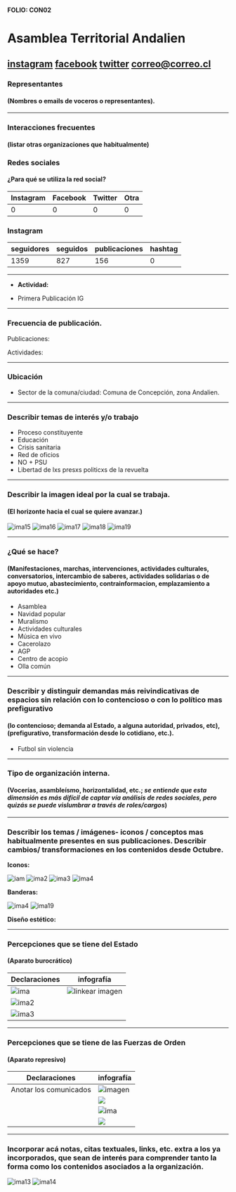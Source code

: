 #### FOLIO: CON02
# Asamblea Territorial Andalien

[instagram](https://www.instagram.com/asambleaterritorialandalien/)
[facebook](https://www.facebook.com/Asamblea-territorial-andalien-112157600261144)
[twitter]()
<correo@correo.cl>
---

### Representantes
#### (Nombres o emails de voceros o representantes).

---
### Interacciones frecuentes
#### (listar otras organizaciones que habitualmente)

### Redes sociales
#### ¿Para qué se utiliza la red social?
| Instagram | Facebook | Twitter | Otra 
|---|---|---|---|
|0|0|0| 0|

### **Instagram**
| seguidores | seguidos | publicaciones | hashtag |
|---|---|---|---|
|1359|827|156|0|

---

* **Actividad:**   

* Primera Publicación IG

---
### Frecuencia de publicación.

Publicaciones:

Actividades:

---
### Ubicación
* Sector de la comuna/ciudad: Comuna de Concepción, zona Andalien. 

---
### Describir temas de interés y/o trabajo

* Proceso constituyente
* Educación
* Crisis sanitaria
* Red de oficios
* NO + PSU
* Libertad de lxs presxs politicxs de la revuelta 

---
### Describir la imagen ideal por la cual se trabaja.
#### (El horizonte hacia el cual se quiere avanzar.)

![ima15](101795746_2725868147647626_1581877544453698836_n.jpg)
![ima16](c.png)
![ima17](101050685_1441506969356613_6066381358610755666_n.jpg)
![ima18](101934815_393896134876321_4899782693740574415_n.jpg)
![ima19](101798009_1136121800098041_7939186866952691419_n.jpg)

---
### ¿Qué se hace?
#### (Manifestaciones, marchas, intervenciones, actividades culturales, conversatorios, intercambio de saberes, actividades solidarias o de apoyo mutuo, abastecimiento, contrainformacion, emplazamiento a autoridades etc.)

* Asamblea
* Navidad popular
* Muralismo
* Actividades culturales
* Música en vivo
* Cacerolazo
* AGP
* Centro de acopio
* Olla común

---
### Describir y distinguir demandas más reivindicativas de espacios sin relación con lo contencioso o con lo político mas prefigurativo
#### (lo contencioso; demanda al Estado, a alguna autoridad, privados, etc), (prefigurativo, transformación desde lo cotidiano, etc.).


* Futbol sin violencia

---
### Tipo de organización interna.
#### (Vocerías, asambleísmo, horizontalidad, etc.; *se entiende que esta dimensión es más difícil de captar vía análisis de redes sociales, pero quizás se puede vislumbrar a través de roles/cargos*)

---
### Describir los temas / imágenes- iconos / conceptos mas habitualmente presentes en sus publicaciones. Describir cambios/ transformaciones en los contenidos desde Octubre.

**Iconos:**

![iam](82158586_165821538047708_4807796589387804364_n.jpg)
![ima2](97956553_247439509656842_4698868582161770296_n.jpg)
![ima3](104149509_1550255658465881_6369025529703310475_n.jpg)
![ima4](121494866_3914155165280074_4028905040386588751_n.jpg)

**Banderas:**

![ima4](106372187_3965415913533148_4964943911040773758_n.jpg)
![ima19](101801132_619245608684438_2409055827196493221_n.jpg)

**Diseño estético:**

>

---
### Percepciones que se tiene del Estado
#### (Aparato burocrático)

| Declaraciones | infografía | 
|---|---|
|![ima](91332164_634355080749688_1846822841130131794_n.jpg) | ![linkear imagen]() |
|![ima2](91197160_812256689271724_2093946694270851025_n.jpg) ||
|![ima3](91342591_669954306921243_544056149048266460_n.jpg) ||

---
### Percepciones que se tiene de las Fuerzas de Orden
#### (Aparato represivo)

| Declaraciones | infografía | 
|---|---|
|Anotar los comunicados | ![imagen](119066005_306988240399246_4510356634967594586_n.jpg) |
| |![](119132255_343174400058973_3383777895445619168_n.jpg) |
| |![ima](119235903_1978481365619574_4155557437256477530_n.jpg) |
| |![](119432617_3236444719797800_6783292410957209961_n.jpg) |

---
### Incorporar acá notas, citas textuales, links, etc. extra a los ya incorporados, que sean de interés para comprender tanto la forma como los contenidos asociados a la organización.

![ima13](82772340_175088737053314_3856234456870595516_n.jpg)
![ima14](82646792_2194055690896327_3548105812512769744_n.jpg)